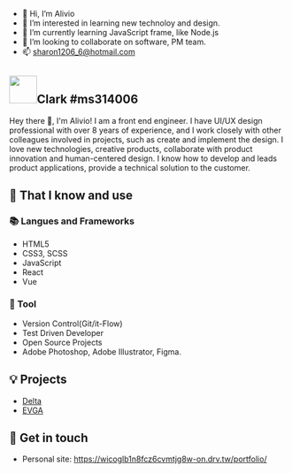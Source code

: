 - 👋 Hi, I’m Alivio
- 👀 I’m interested in learning new technoloy and design.
- 🌱 I’m currently learning JavaScript frame, like Node.js
- 💞️ I’m looking to collaborate on software, PM team.
- 📫 sharon1206_6@hotmail.com

<!---
AiLee1206/AiLee1206 is a ✨ special ✨ repository because its `README.md` (this file) appears on your GitHub profile.
You can click the Preview link to take a look at your changes.
--->

## <img width="50px" src="https://drive.google.com/file/d/1Z79CEm1OKdMX3hffD7JCy1xVbygUY4vp/view?usp=sharing" />Clark #ms314006

Hey there 👋,
I'm Alivio! I am a front end engineer. I have UI/UX design professional with over 8 years of experience, and I work closely with other colleagues involved in projects, such as create and implement the design. I love new technologies, creative products, collaborate with product innovation and human-centered design. I know how to develop and leads product applications, provide a technical solution to the customer.

## 🧠 That I know and use
### 📚 Langues and Frameworks
- HTML5
- CSS3, SCSS
- JavaScript
- React
- Vue

### 🔧 Tool
- Version Control(Git/it-Flow)
- Test Driven Developer
- Open Source Projects
- Adobe Photoshop, Adobe Illustrator, Figma.

## 💡 Projects
- [Delta](https://mydeltasolar.deltaww.com/)
- [EVGA](https://www.evga.com/)

## 🔗 Get in touch
- Personal site: https://wicoglb1n8fcz6cvmtjg8w-on.drv.tw/portfolio/
